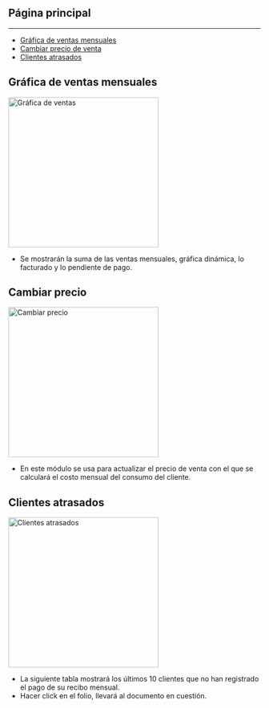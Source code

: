## Página principal

---

- [Gráfica de ventas mensuales](#monthly-sales)
- [Cambiar precio de venta](#change-price)
- [Clientes atrasados](#late-customers)

<a name="monthly-sales"></a>
## Gráfica de ventas mensuales

<img alt="Gráfica de ventas" src="/documentation/monthly_sales.png" width="300">

- Se mostrarán la suma de las ventas mensuales, gráfica dinámica, lo facturado y lo pendiente de pago. 

<a name="change-price"></a>
## Cambiar precio

<img alt="Cambiar precio" src="/documentation/change_price.png" width="300">

- En este módulo se usa para actualizar el precio de venta con el que se calculará el costo mensual del consumo del cliente. 

<a name="late-customers"></a>
## Clientes atrasados

<img alt="Clientes atrasados" src="/documentation/late_customers.png" width="300">

- La siguiente tabla mostrará los últimos 10 clientes que no han registrado el pago de su recibo mensual.
- Hacer click en el folio, llevará al documento en cuestión. 
